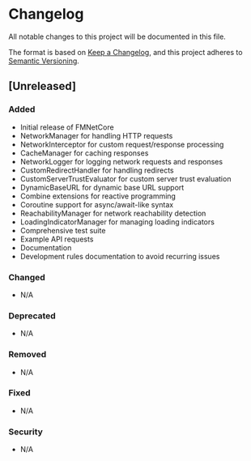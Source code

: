 # Changelog

All notable changes to this project will be documented in this file.

The format is based on [Keep a Changelog](https://keepachangelog.com/en/1.0.0/),
and this project adheres to [Semantic Versioning](https://semver.org/spec/v2.0.0.html).

## [Unreleased]

### Added
- Initial release of FMNetCore
- NetworkManager for handling HTTP requests
- NetworkInterceptor for custom request/response processing
- CacheManager for caching responses
- NetworkLogger for logging network requests and responses
- CustomRedirectHandler for handling redirects
- CustomServerTrustEvaluator for custom server trust evaluation
- DynamicBaseURL for dynamic base URL support
- Combine extensions for reactive programming
- Coroutine support for async/await-like syntax
- ReachabilityManager for network reachability detection
- LoadingIndicatorManager for managing loading indicators
- Comprehensive test suite
- Example API requests
- Documentation
- Development rules documentation to avoid recurring issues

### Changed
- N/A

### Deprecated
- N/A

### Removed
- N/A

### Fixed
- N/A

### Security
- N/A